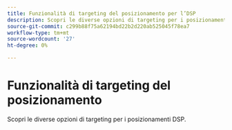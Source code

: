 ```yaml
---
title: Funzionalità di targeting del posizionamento per l’DSP
description: Scopri le diverse opzioni di targeting per i posizionamenti.
source-git-commit: c299b88f75a62194bd22b2d220ab525045f78ea7
workflow-type: tm+mt
source-wordcount: '27'
ht-degree: 0%

---
```


# Funzionalità di targeting del posizionamento

Scopri le diverse opzioni di targeting per i posizionamenti DSP.

<!--
>[!VIDEO]()
-->
